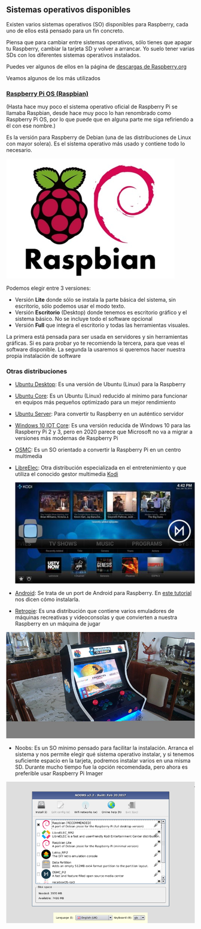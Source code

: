 ## Sistemas operativos disponibles

Existen varios sistemas operativos (SO) disponibles para Raspberry, cada uno de ellos está pensado para un fin concreto.

Piensa que para cambiar entre sistemas operativos, sólo tienes que apagar tu Raspberry, cambiar la tarjeta SD y volver a arrancar. Yo suelo tener varias SDs con los diferentes sistemas operativos instalados.

Puedes ver algunos de ellos en la página de [descargas de Raspberry.org](https://www.raspberrypi.com/software/)

Veamos algunos de los más utilizados

### [Raspberry Pi OS (Raspbian)](https://www.raspberrypi.com/software/operating-systems/)

(Hasta hace muy poco el sistema operativo oficial de Raspberry Pi se llamaba Raspbian, desde hace muy poco lo han renombrado como Raspberry Pi OS, por lo que puede que en alguna parte me siga refiriendo a él con ese nombre.)

Es la versión para Raspberry de Debian (una de las distribuciones de Linux con mayor solera). Es el sistema operativo más usado y contiene todo lo necesario.

![Raspbian](./images/Raspbian.jpg)

Podemos elegir entre 3 versiones:
* Versión **Lite** donde sólo se instala la parte básica del sistema, sin escritorio, sólo podemos usar el modo texto.
* Versión **Escritorio** (Desktop) donde tenemos es escritorio gráfico y el sistema básico. No se incluye todo el software opcional
* Versión **Full** que integra el escritorio y todas las herramientas visuales. 

La primera está pensada para ser usada en servidores y sin herramientas gráficas. Si es para probar yo te recomiendo la tercera, para que veas el software disponible. La segunda la usaremos si queremos hacer nuestra propia instalación de software

### Otras distribuciones

* [Ubuntu Desktop](https://ubuntu.com/download/raspberry-pi): Es una versión de Ubuntu (Linux) para la Raspberry

* [Ubuntu Core](https://ubuntu.com/download/raspberry-pi-core): Es un Ubuntu (Linux) reducido al mínimo para funcionar en equipos más pequeños optimizado para un mejor rendimiento

* [Ubuntu Server](https://ubuntu.com/download/raspberry-pi): Para convertir tu Raspberry en un auténtico servidor

* [Windows 10 IOT Core](https://docs.microsoft.com/en-us/windows/iot-core/downloads): Es una versión reducida de Windows 10 para las Raspberry Pi 2 y 3, pero en 2020 parece que Microsoft no va a migrar a versiones más modernas de Raspberry Pi

* [OSMC](https://osmc.tv/download/): Es un SO orientado a convertir la Raspberry Pi en un centro multimedia

* [LibreElec](http://libreelec.tv/): Otra distribución especializada en el entretenimiento y que utiliza el conocido gestor multimedia [Kodi](https://kodi.tv/)

	![OpenElec](./images/openelec-vs-osmc-ft-500x281.jpg)

* [Android](https://emteria.com/): Se trata de un port de Android para Raspberry. En [este tutorial](https://magpi.raspberrypi.com/articles/android-raspberry-pi) nos dicen cómo instalarla.

* [Retropie](https://retropie.org.uk/): Es una distribución que contiene varios emuladores de máquinas recreativas y videoconsolas y que convierten a nuestra Raspberry en un máquina de jugar 

![Máquina de juegos con RAspberry Pi](./images/800px-Arcade_bartop.jpg)

* Noobs: Es un SO mínimo pensado para facilitar la instalación. Arranca el sistema y nos permite elegir qué sistema operativo instalar, y si tenemos suficiente espacio en la tarjeta, podremos instalar varios en una misma SD. Durante mucho tiempo fue la opción recomendada, pero ahora es preferible usar Raspberry Pi Imager

![noobs](./images/noobs.png)

